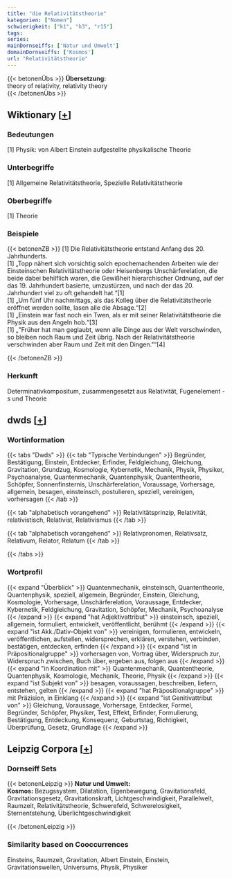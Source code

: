 ```yaml
---
title: "die Relativitätstheorie"
kategorien: ["Nomen"]
schwierigkeit: ["k1", "h3", "r15"]
tags:
series:
mainDornseiffs: ['Natur und Umwelt']
domainDornseiffs: ['Kosmos']
url: "Relativitätstheorie"
---
```


{{< betonenÜbs >}}
**Übersetzung:**  
theory  of relativity, relativity theory  
{{< /betonenÜbs >}}

## Wiktionary [[+](https://de.wiktionary.org/wiki/Relativitätstheorie)]

### Bedeutungen
[1] Physik: von Albert Einstein aufgestellte physikalische Theorie  

### Unterbegriffe
[1] Allgemeine Relativitätstheorie, Spezielle Relativitätstheorie  

### Oberbegriffe
[1] Theorie  

### Beispiele
{{< betonenZB >}}
[1] Die Relativitätstheorie entstand Anfang des 20. Jahrhunderts.  
[1] „Topp nähert sich vorsichtig solch epochemachenden Arbeiten wie der Einsteinschen Relativitätstheorie oder Heisenbergs Unschärferelation, die beide dabei behilflich waren, die Gewißheit hierarchischer Ordnung, auf der das 19. Jahrhundert basierte, umzustürzen, und nach der das 20. Jahrhundert viel zu oft gehandelt hat.“[1]  
[1] „Um fünf Uhr nachmittags, als das Kolleg über die Relativitätstheorie eröffnet werden sollte, lasen alle die Absage.“[2]  
[1] „Einstein war fast noch ein Twen, als er mit seiner Relativitätstheorie die Physik aus den Angeln hob.“[3]  
[1] „"Früher hat man geglaubt, wenn alle Dinge aus der Welt verschwinden, so bleiben noch Raum und Zeit übrig. Nach der Relativitätstheorie verschwinden aber Raum und Zeit mit den Dingen."“[4]  

{{< /betonenZB >}}
### Herkunft
Determinativkompositum, zusammengesetzt aus Relativität, Fugenelement -s und Theorie  



## dwds [[+](https://www.dwds.de/wb/Relativitätstheorie)]

### Wortinformation
{{< tabs "Dwds" >}}
{{< tab "Typische Verbindungen" >}}
Begründer, Bestätigung, Einstein, Entdecker, Erfinder, Feldgleichung, Gleichung, Gravitation, Grundzug, Kosmologie, Kybernetik, Mechanik, Physik, Physiker, Psychoanalyse, Quantenmechanik, Quantenphysik, Quantentheorie, Schöpfer, Sonnenfinsternis, Unschärferelation, Voraussage, Vorhersage, allgemein, besagen, einsteinsch, postulieren, speziell, vereinigen, vorhersagen
{{< /tab >}}

{{< tab "alphabetisch vorangehend" >}}
Relativitätsprinzip, Relativität, relativistisch, Relativist, Relativismus
{{< /tab >}}

{{< tab "alphabetisch vorangehend" >}}
Relativpronomen, Relativsatz, Relativum, Relator, Relatum
{{< /tab >}}

{{< /tabs >}}

### Wortprofil
{{< expand "Überblick" >}} Quantenmechanik, einsteinsch, Quantentheorie, Quantenphysik, speziell, allgemein, Begründer, Einstein, Gleichung, Kosmologie, Vorhersage, Unschärferelation, Voraussage, Entdecker, Kybernetik, Feldgleichung, Gravitation, Schöpfer, Mechanik, Psychoanalyse {{< /expand >}}
{{< expand "hat Adjektivattribut" >}} einsteinsch, speziell, allgemein, formuliert, entwickelt, veröffentlicht, berühmt {{< /expand >}}
{{< expand "ist Akk./Dativ-Objekt von" >}} vereinigen, formulieren, entwickeln, veröffentlichen, aufstellen, widersprechen, erklären, verstehen, verbinden, bestätigen, entdecken, erfinden {{< /expand >}}
{{< expand "ist in Präpositionalgruppe" >}} vorhersagen von, Vortrag über, Widerspruch zur, Widerspruch zwischen, Buch über, ergeben aus, folgen aus {{< /expand >}}
{{< expand "in Koordination mit" >}} Quantenmechanik, Quantentheorie, Quantenphysik, Kosmologie, Mechanik, Theorie, Physik {{< /expand >}}
{{< expand "ist Subjekt von" >}} besagen, voraussagen, beschreiben, liefern, entstehen, gelten {{< /expand >}}
{{< expand "hat Präpositionalgruppe" >}} mit Präzision, in Einklang {{< /expand >}}
{{< expand "ist Genitivattribut von" >}} Gleichung, Voraussage, Vorhersage, Entdecker, Formel, Begründer, Schöpfer, Physiker, Test, Effekt, Erfinder, Formulierung, Bestätigung, Entdeckung, Konsequenz, Geburtstag, Richtigkeit, Überprüfung, Gesetz, Grundlage {{< /expand >}}

## Leipzig Corpora [[+](https://corpora.uni-leipzig.de/en/res?word=Relativitätstheorie&corpusId=deu_newscrawl-public_2018)]

### Dornseiff Sets
{{< betonenLeipzig >}}
**Natur und Umwelt:**  
**Kosmos:** Bezugssystem, Dilatation, Eigenbewegung, Gravitationsfeld, Gravitationsgesetz, Gravitationskraft, Lichtgeschwindigkeit, Parallelwelt, Raumzeit, Relativitätstheorie, Schwerefeld, Schwerelosigkeit, Sternentstehung, Überlichtgeschwindigkeit  

{{< /betonenLeipzig >}}

### Similarity based on Cooccurrences
Einsteins, Raumzeit, Gravitation, Albert Einstein, Einstein, Gravitationswellen, Universums, Physik, Physiker

